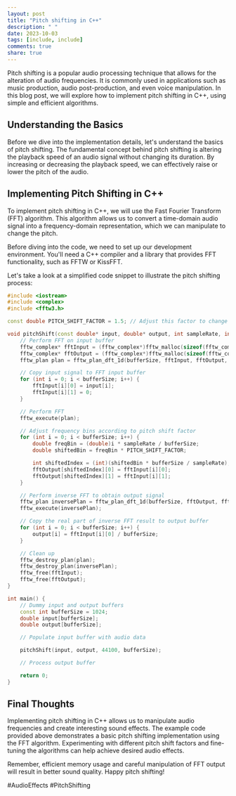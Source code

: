 ```yaml
---
layout: post
title: "Pitch shifting in C++"
description: " "
date: 2023-10-03
tags: [include, include]
comments: true
share: true
---
```


Pitch shifting is a popular audio processing technique that allows for the alteration of audio frequencies. It is commonly used in applications such as music production, audio post-production, and even voice manipulation. In this blog post, we will explore how to implement pitch shifting in C++, using simple and efficient algorithms.

## Understanding the Basics

Before we dive into the implementation details, let's understand the basics of pitch shifting. The fundamental concept behind pitch shifting is altering the playback speed of an audio signal without changing its duration. By increasing or decreasing the playback speed, we can effectively raise or lower the pitch of the audio.

## Implementing Pitch Shifting in C++

To implement pitch shifting in C++, we will use the Fast Fourier Transform (FFT) algorithm. This algorithm allows us to convert a time-domain audio signal into a frequency-domain representation, which we can manipulate to change the pitch.

Before diving into the code, we need to set up our development environment. You'll need a C++ compiler and a library that provides FFT functionality, such as FFTW or KissFFT.

Let's take a look at a simplified code snippet to illustrate the pitch shifting process:

```cpp
#include <iostream>
#include <complex>
#include <fftw3.h>

const double PITCH_SHIFT_FACTOR = 1.5; // Adjust this factor to change the pitch

void pitchShift(const double* input, double* output, int sampleRate, int bufferSize) {
    // Perform FFT on input buffer
    fftw_complex* fftInput = (fftw_complex*)fftw_malloc(sizeof(fftw_complex) * bufferSize);
    fftw_complex* fftOutput = (fftw_complex*)fftw_malloc(sizeof(fftw_complex) * bufferSize);
    fftw_plan plan = fftw_plan_dft_1d(bufferSize, fftInput, fftOutput, FFTW_FORWARD, FFTW_ESTIMATE);

    // Copy input signal to FFT input buffer
    for (int i = 0; i < bufferSize; i++) {
        fftInput[i][0] = input[i];
        fftInput[i][1] = 0;
    }

    // Perform FFT
    fftw_execute(plan);

    // Adjust frequency bins according to pitch shift factor
    for (int i = 0; i < bufferSize; i++) {
        double freqBin = (double)i * sampleRate / bufferSize;
        double shiftedBin = freqBin * PITCH_SHIFT_FACTOR;

        int shiftedIndex = (int)(shiftedBin * bufferSize / sampleRate);
        fftOutput[shiftedIndex][0] = fftInput[i][0];
        fftOutput[shiftedIndex][1] = fftInput[i][1];
    }

    // Perform inverse FFT to obtain output signal
    fftw_plan inversePlan = fftw_plan_dft_1d(bufferSize, fftOutput, fftInput, FFTW_BACKWARD, FFTW_ESTIMATE);
    fftw_execute(inversePlan);

    // Copy the real part of inverse FFT result to output buffer
    for (int i = 0; i < bufferSize; i++) {
        output[i] = fftInput[i][0] / bufferSize;
    }

    // Clean up
    fftw_destroy_plan(plan);
    fftw_destroy_plan(inversePlan);
    fftw_free(fftInput);
    fftw_free(fftOutput);
}

int main() {
    // Dummy input and output buffers
    const int bufferSize = 1024;
    double input[bufferSize];
    double output[bufferSize];

    // Populate input buffer with audio data

    pitchShift(input, output, 44100, bufferSize);

    // Process output buffer

    return 0;
}
```

## Final Thoughts

Implementing pitch shifting in C++ allows us to manipulate audio frequencies and create interesting sound effects. The example code provided above demonstrates a basic pitch shifting implementation using the FFT algorithm. Experimenting with different pitch shift factors and fine-tuning the algorithms can help achieve desired audio effects.

Remember, efficient memory usage and careful manipulation of FFT output will result in better sound quality. Happy pitch shifting!

#AudioEffects #PitchShifting